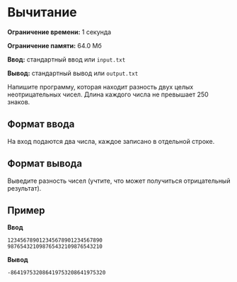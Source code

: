 # Вычитание

**Ограничение времени:** 1 секунда

**Ограничение памяти:** 64.0 Мб

**Ввод:** стандартный ввод или `input.txt`

**Вывод:** стандартный вывод или `output.txt`

Напишите программу, которая находит разность двух целых неотрицательных чисел. Длина каждого числа не превышает 250 знаков.

## Формат ввода

На вход подаются два числа, каждое записано в отдельной строке.

## Формат вывода

Выведите разность чисел (учтите, что может получиться отрицательный результат).

## Пример

**Ввод**
```
123456789012345678901234567890
987654321098765432109876543210
```

**Вывод**
```
-864197532086419753208641975320